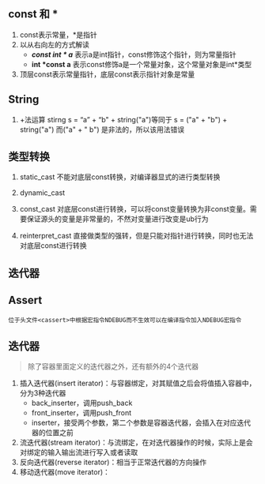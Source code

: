
## const 和 \*
1. const表示常量，\*是指针
2. 以从右向左的方式解读
	* ***const int * a*** 表示a是int指针，const修饰这个指针，则为常量指针
	* **int \*const a** 表示const修饰a是一个常量对象，这个常量对象是int\*类型
3. 顶层const表示常量指针，底层const表示指针对象是常量


## String
1. +法运算 stirng s = “a” + “b" + string("a")等同于 s = ("a" + "b") + string("a")
	而("a" + " b") 是非法的，所以该用法错误

## 类型转换
1. static_cast
	不能对底层const转换，对编译器显式的进行类型转换
2. dynamic_cast
	
3. const_cast
	对底层const进行转换，可以将const变量转换为非const变量。需要保证源头的变量是非常量的，不然对变量进行改变是ub行为
4. reinterpret_cast
	直接做类型的强转，但是只能对指针进行转换，同时也无法对底层const进行转换

## 迭代器

## Assert
	位于头文件<cassert>中根据宏指令NDEBUG而不生效可以在编译指令加入NDEBUG宏指令

## 迭代器
> 除了容器里面定义的迭代器之外，还有额外的4个迭代器
1. 插入迭代器(insert iterator)：与容器绑定，对其赋值之后会将值插入容器中，分为3种迭代器
	-  back_inserter，调用push_back
	- front_inserter，调用push_front
	- inserter，接受两个参数，第二个参数是容器迭代器，会插入在对应迭代器的位置之前
1. 流迭代器(stream iterator)：与流绑定，在对迭代器操作的时候，实际上是会对绑定的输入输出流进行写入或者读取
1. 反向迭代器(reverse iterator)：相当于正常迭代器的方向操作
2. 移动迭代器(move iterator)：


